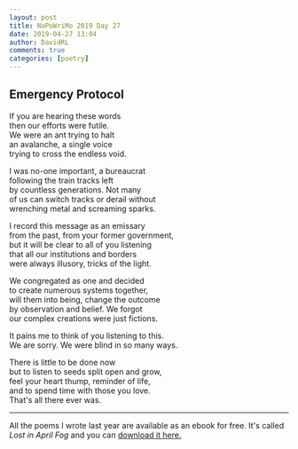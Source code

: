 ```yaml
---  
layout: post  
title: NaPoWriMo 2019 Day 27  
date: 2019-04-27 13:04  
author: DavidRL  
comments: true  
categories: [poetry] 
---  
```

  
<h2>Emergency Protocol</h2>  
<!-- /wp:heading -->  


<p>If you are hearing these words<br />  
then our efforts were futile. <br />  
We were an ant trying to halt<br />  
an avalanche, a single voice<br />  
trying to cross the endless void. </p>  



<p>I was no-one important, a bureaucrat<br /> following the train tracks left <br /> by countless generations. Not many<br /> of us can switch tracks or derail without<br /> wrenching metal and screaming sparks.</p>  



<p>I record this message as an emissary<br /> from the past, from your former government,<br /> but it will be clear to all of you listening<br /> that all our institutions and borders <br /> were always illusory, tricks of the light.</p>  



<p>We congregated as one and decided<br /> to create numerous systems together,<br /> will them into being, change the outcome<br /> by observation and belief. We forgot<br /> our complex creations were just fictions.</p>  



<p>It pains me to think of you listening to this.<br />  
We are sorry. We were blind in so many ways. </p>  



<p>There is little to be done now<br /> but to listen to seeds split open and grow,<br /> feel your heart thump, reminder of life,<br /> and to spend time with those you love.<br /> That's all there ever was.  </p>  



<hr class="wp-block-separator"/>  


<p>All the poems I wrote last year are available as an ebook for free. It's called <em>Lost in April Fog </em>and you can <a href="/aprilfog/">download it here. </a></p>  
